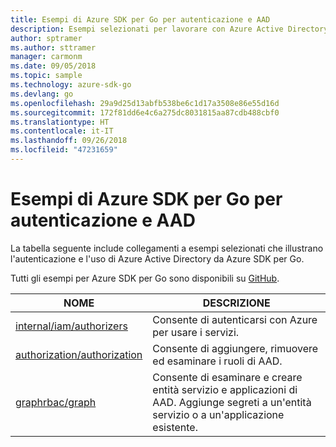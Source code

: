 ```yaml
---
title: Esempi di Azure SDK per Go per autenticazione e AAD
description: Esempi selezionati per lavorare con Azure Active Directory (AAD) e autenticazione da Azure SDK per Go.
author: sptramer
ms.author: sttramer
manager: carmonm
ms.date: 09/05/2018
ms.topic: sample
ms.technology: azure-sdk-go
ms.devlang: go
ms.openlocfilehash: 29a9d25d13abfb538be6c1d17a3508e86e55d16d
ms.sourcegitcommit: 172f81dd6e4c6a275dc8031815aa87cdb488cbf0
ms.translationtype: HT
ms.contentlocale: it-IT
ms.lasthandoff: 09/26/2018
ms.locfileid: "47231659"
---
```

# <a name="azure-sdk-for-go-samples-for-authentication-and-aad"></a>Esempi di Azure SDK per Go per autenticazione e AAD

La tabella seguente include collegamenti a esempi selezionati che illustrano l'autenticazione e l'uso di Azure Active Directory da Azure SDK per Go.

Tutti gli esempi per Azure SDK per Go sono disponibili su [GitHub](https://github.com/Azure-Samples/azure-sdk-for-go-samples).

| NOME | DESCRIZIONE |
|------|-------------|
| [internal/iam/authorizers](https://github.com/Azure-Samples/azure-sdk-for-go-samples/blob/master/internal/iam/authorizers.go) | Consente di autenticarsi con Azure per usare i servizi. |
| [authorization/authorization](https://github.com/Azure-Samples/azure-sdk-for-go-samples/blob/master/authorization/authorization.go) | Consente di aggiungere, rimuovere ed esaminare i ruoli di AAD. |
| [graphrbac/graph](https://github.com/Azure-Samples/azure-sdk-for-go-samples/blob/master/graphrbac/graph.go) | Consente di esaminare e creare entità servizio e applicazioni di AAD. Aggiunge segreti a un'entità servizio o a un'applicazione esistente. |

